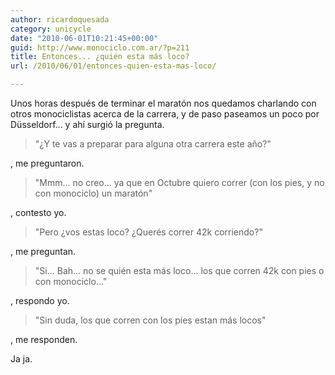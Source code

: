 ```yaml
---
author: ricardoquesada
category: unicycle
date: "2010-06-01T10:21:45+00:00"
guid: http://www.monociclo.com.ar/?p=211
title: Entonces... ¿quién esta más loco?
url: /2010/06/01/entonces-quien-esta-mas-loco/

---
```


Unos horas después de terminar el maratón nos quedamos charlando con otros
monociclistas acerca de la carrera, y de paso paseamos un poco por Düsseldorf...
y ahí surgió la pregunta.

> "¿Y te vas a preparar para alguna otra carrera este año?"

, me preguntaron.

> "Mmm... no creo... ya que en Octubre quiero correr (con los pies, y no con
> monociclo) un maratón"

, contesto yo.

> "Pero ¿vos estas loco? ¿Querés correr 42k corriendo?"

, me preguntan.

> "Si... Bah... no se quién esta más loco... los que corren 42k con pies o con monociclo..."

, respondo yo.

> "Sin duda, los que corren con los pies estan más locos"

, me responden.

Ja ja.
